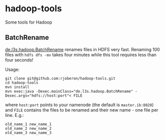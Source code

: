hadoop-tools
============

Some tools for Hadoop

## BatchRename 

[de.l3s.hadoop.BatchRename](blob/master/src/main/java/de/l3s/hadoop/BatchRename.java)
renames files in HDFS very fast. Renaming 100 files with `hdfs dfs
-mv` takes four minutes while this tool requires less than four
seconds!

Usage:

```shell
git clone git@github.com:rjoberon/hadoop-tools.git
cd hadoop-tools
mvn install
mvn exec:java -Dexec.mainClass="de.l3s.hadoop.BatchRename" -Dexec.args="hdfs://host:port"< FILE
```

where `host:port` points to your namenode (the default is
`master.ib:8020`) and `FILE` contains the files to be renamed and
their new name - one file per line. E.g.:

```
old_name_1 new_name_1
old_name_2 new_name_2
old_name_3 new_name_3
```

